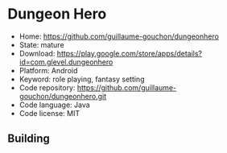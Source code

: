 # Dungeon Hero

- Home: https://github.com/guillaume-gouchon/dungeonhero
- State: mature
- Download: https://play.google.com/store/apps/details?id=com.glevel.dungeonhero
- Platform: Android
- Keyword: role playing, fantasy setting
- Code repository: https://github.com/guillaume-gouchon/dungeonhero.git
- Code language: Java
- Code license: MIT

## Building
